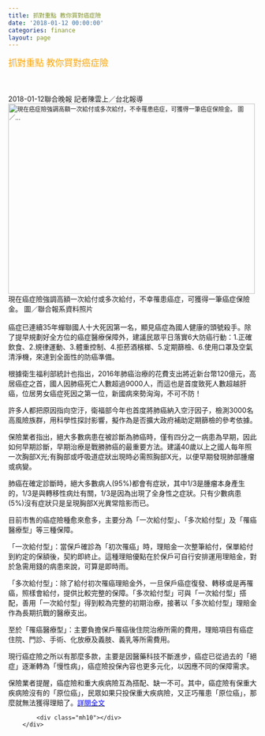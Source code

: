 ```yaml
---
title: 抓對重點 教你買對癌症險
date: '2018-01-12 00:00:00'
categories: finance
layout: page
---
```


<div class="text">
			<div>
	<span style="color:#ffa500;"><span style="font-size:18px;">抓對重點 教你買對癌症險</span></span></div>
<div>
	&nbsp;</div>
<div>
	&nbsp;</div>
<div>
	&nbsp;</div>
<div>
	<span style="font-size:14px;">2018-01-12聯合晚報 記者陳雲上／台北報導</span><a href="https://pgw.udn.com.tw/gw/photo.php?u=https://uc.udn.com.tw/photo/2018/01/12/6/4415115.jpg&amp;x=0&amp;y=0&amp;sw=0&amp;sh=0&amp;sl=W&amp;fw=1050&amp;exp=3600" rel="prettyPhoto[pp_gal]" style="font-size: 9pt;"><img alt="現在癌症險強調高額一次給付或多次給付，不幸罹患癌症，可獲得一筆癌症保險金。 圖／..." data-="" src="https://pgw.udn.com.tw/gw/photo.php?u=https://uc.udn.com.tw/photo/2018/01/12/6/4415115.jpg&amp;x=0&amp;y=0&amp;sw=0&amp;sh=0&amp;sl=W&amp;fw=1050&amp;exp=3600" style="height: 385px; width: 500px;" title="現在癌症險強調高額一次給付或多次給付，不幸罹患癌症，可獲得一筆癌症保險金。 圖／..."></a></div>
<div>
	<span style="font-size:14px;">現在癌症險強調高額一次給付或多次給付，不幸罹患癌症，可獲得一筆癌症保險金。 圖／聯合報系資料照片</span></div>
<div>
	&nbsp;</div>
<div>
	<span style="font-size:14px;">癌症已連續35年蟬聯國人十大死因第一名，顯見癌症為國人健康的頭號殺手。除了提早規劃好全方位的癌症醫療保障外，建議民眾平日落實6大防癌行動：1.正確飲食、2.規律運動、3.體重控制、4.拒菸酒檳榔、5.定期篩檢、6.使用口罩及空氣清淨機，來達到全面性的防癌準備。</span></div>
<p>
	<span style="font-size:14px;">根據衛生福利部統計也指出，2016年肺癌治療的花費支出將近新台幣120億元，高居癌症之首，國人因肺癌死亡人數超過9000人，而這也是首度致死人數超越肝癌，位居男女癌症死因之第一位，新國病來勢洶洶，不可不防！</span></p>
<p>
	<span style="font-size:14px;">許多人都把原因指向空汙，衛福部今年也首度將肺癌納入空汙因子，檢測3000名高風險族群，用科學性探討影響，擬作為是否擴大政府補助定期篩檢的參考依據。</span></p>
<p>
	<span style="font-size:14px;">保險業者指出，絕大多數病患在被診斷為肺癌時，僅有四分之一病患為早期，因此如何早期診斷，早期治療是戰勝肺癌的最重要方法。建議40歲以上之國人每年照一次胸部X光;有胸部或呼吸道症狀出現時必需照胸部X光，以便早期發現肺部腫瘤或病變。</span></p>
<p>
	<span style="font-size:14px;">肺癌在確定診斷時，絕大多數病人(95%)都會有症狀，其中1/3是腫瘤本身產生的，1/3是與轉移性病灶有關，1/3是因為出現了全身性之症狀。只有少數病患(5%)沒有症狀只是呈現胸部X光異常陰影而已。</span></p>
<p>
	<span style="font-size:14px;">目前市售的癌症險種愈來愈多，主要分為「一次給付型」、「多次給付型」及「罹癌醫療型」等三種保障。</span></p>
<p>
	<span style="font-size:14px;">「一次給付型」：當保戶確診為「初次罹癌」時，理賠金一次整筆給付，保單給付到約定的保額後，契約即終止。這種理賠優點在於保戶可自行安排運用理賠金，對於急需用錢的病患來說，可算是即時雨。</span></p>
<p>
	<span style="font-size:14px;">「多次給付型」：除了給付初次罹癌理賠金外，一旦保戶癌症復發、轉移或是再罹癌，照樣會給付，提供比較完整的保障。「多次給付型」可與「一次給付型」搭配，善用「一次給付型」得到較為完整的初期治療，接著以「多次給付型」理賠金作為長期抗戰的醫療支出。</span></p>
<p>
	<span style="font-size:14px;">至於「罹癌醫療型」：主要負擔保戶罹癌後住院治療所需的費用，理賠項目有癌症住院、門診、手術、化放療及義肢、義乳等所需費用。</span></p>
<p>
	<span style="font-size:14px;">現行癌症險之所以有那麼多款，主要是因醫藥科技不斷進步，癌症已從過去的「絕症」逐漸轉為「慢性病」，癌症險投保內容也更多元化，以因應不同的保障需求。</span></p>
<p>
	<span style="font-size:14px;">保險業者提醒，癌症險和重大疾病險互為搭配、缺一不可。其中，癌症險有保重大疾病險沒有的「原位癌」，民眾如果只投保重大疾病險，又正巧罹患「原位癌」，那麼就無法獲得理賠了。<a href="https://www.udn.com/news/story/7239/2926097"><span style="color:#0000ff;">詳閱全文</span></a></span></p>

			<div class="mh10"></div>
		</div>
